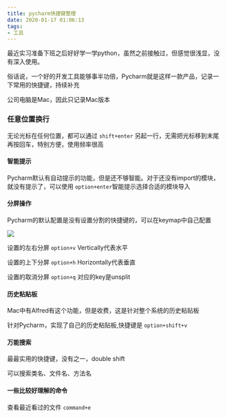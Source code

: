 ```yaml
---
title: pycharm快捷键整理
date: 2020-01-17 01:06:13
tags:
- 工具
---
```


最近实习准备下班之后好好学一学python，虽然之前接触过，但感觉很浅显，没有深入使用。

俗话说，一个好的开发工具能够事半功倍，Pycharm就是这样一款产品，记录一下常用的快捷键，持续补充

公司电脑是Mac，因此只记录Mac版本



### 任意位置换行

无论光标在任何位置，都可以通过 `shift+enter` 另起一行，无需把光标移到末尾再按回车，特别方便，使用频率很高



#### 智能提示

Pycharm默认有自动提示的功能，但是还不够智能。对于还没有import的模块，就没有提示了，可以使用 `option+enter`智能提示选择合适的模块导入



####  分屏操作

Pycharm的默认配置是没有设置分割的快捷键的，可以在keymap中自己配置

![](/pic/pycharm分屏.png)

设置的左右分屏  `option+v`     Vertically代表水平

设置的上下分屏  `option+h`     Horizontally代表垂直

设置的取消分屏  `option+q`    对应的key是unsplit



#### 历史粘贴板

Mac中有Alfred有这个功能，但是收费，这是针对整个系统的历史粘贴板

针对Pycharm，实现了自己的历史粘贴板,快捷键是 `option+shift+v`



#### 万能搜索

最最实用的快捷键，没有之一，double shift

可以搜索类名、文件名、方法名



#### 一些比较好理解的命令

查看最近看过的文件   `command+e`



